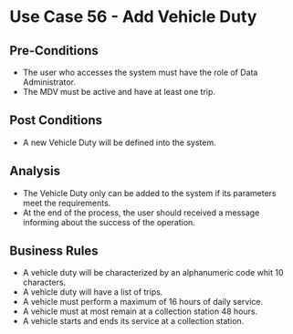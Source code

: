 # Use Case 56 - Add Vehicle Duty #

## Pre-Conditions ##
* The user who accesses the system must have the role of Data Administrator.
* The MDV must be active and have at least one trip.

## Post Conditions ##
* A new Vehicle Duty will be defined into the system.

## Analysis ##
* The Vehicle Duty only can be added to the system if its parameters meet the requirements.
* At the end of the process, the user should received a message informing about the success of the operation.

## Business Rules ##

* A vehicle duty will be characterized by an alphanumeric code whit 10 characters.
* A vehicle duty will have a list of trips.
* A vehicle must perform a maximum of 16 hours of daily service.
* A vehicle must at most remain at a collection station 48 hours.
* A vehicle starts and ends its service at a collection station.

